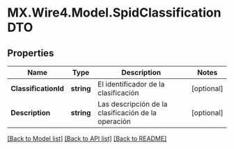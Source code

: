 # MX.Wire4.Model.SpidClassificationDTO
## Properties

Name | Type | Description | Notes
------------ | ------------- | ------------- | -------------
**ClassificationId** | **string** | El identificador de la clasificación | [optional] 
**Description** | **string** | Las descripción de la clasificación de la operación | [optional] 

[[Back to Model list]](../README.md#documentation-for-models) [[Back to API list]](../README.md#documentation-for-api-endpoints) [[Back to README]](../README.md)

